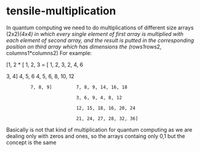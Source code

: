 # tensile-multiplication

In quantum computing we need to do multiplications of different size arrays (2x2)*(4x4) in which every single element of first array is multiplied with each element of second array, and the result is putted in the corresponding position on third array which has dimensions the (rows1*rows2, columns1*columns2)
For example:

[1, 2   *  [ 1, 2, 3    =   [ 1, 2, 3, 2, 4, 6
 
3, 4]        4, 5, 6          4, 5, 6, 8, 10, 12
             
             7, 8, 9]         7, 8, 9, 14, 16, 18
                              
                              3, 6, 9, 4, 8, 12
                              
                              12, 15, 18, 16, 20, 24
                              
                              21, 24, 27, 28, 32, 36]

Basically is not that kind of multiplication for quantum computing as we are dealing only with zeros and ones, so the arrays containg only 0,1
but the concept is the same
